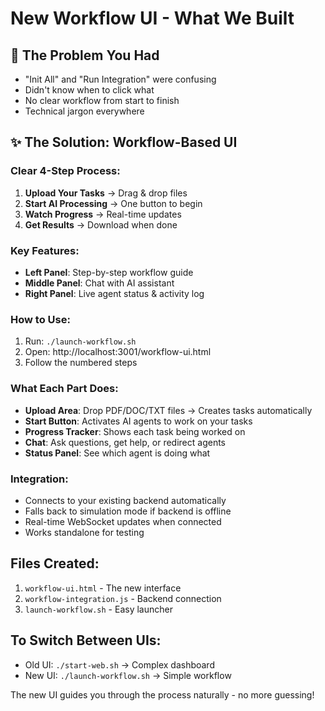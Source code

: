 # New Workflow UI - What We Built

## 🎯 The Problem You Had
- "Init All" and "Run Integration" were confusing
- Didn't know when to click what
- No clear workflow from start to finish
- Technical jargon everywhere

## ✨ The Solution: Workflow-Based UI

### Clear 4-Step Process:
1. **Upload Your Tasks** → Drag & drop files
2. **Start AI Processing** → One button to begin
3. **Watch Progress** → Real-time updates
4. **Get Results** → Download when done

### Key Features:
- **Left Panel**: Step-by-step workflow guide
- **Middle Panel**: Chat with AI assistant
- **Right Panel**: Live agent status & activity log

### How to Use:
1. Run: `./launch-workflow.sh`
2. Open: http://localhost:3001/workflow-ui.html
3. Follow the numbered steps

### What Each Part Does:
- **Upload Area**: Drop PDF/DOC/TXT files → Creates tasks automatically
- **Start Button**: Activates AI agents to work on your tasks
- **Progress Tracker**: Shows each task being worked on
- **Chat**: Ask questions, get help, or redirect agents
- **Status Panel**: See which agent is doing what

### Integration:
- Connects to your existing backend automatically
- Falls back to simulation mode if backend is offline
- Real-time WebSocket updates when connected
- Works standalone for testing

## Files Created:
1. `workflow-ui.html` - The new interface
2. `workflow-integration.js` - Backend connection
3. `launch-workflow.sh` - Easy launcher

## To Switch Between UIs:
- Old UI: `./start-web.sh` → Complex dashboard
- New UI: `./launch-workflow.sh` → Simple workflow

The new UI guides you through the process naturally - no more guessing!